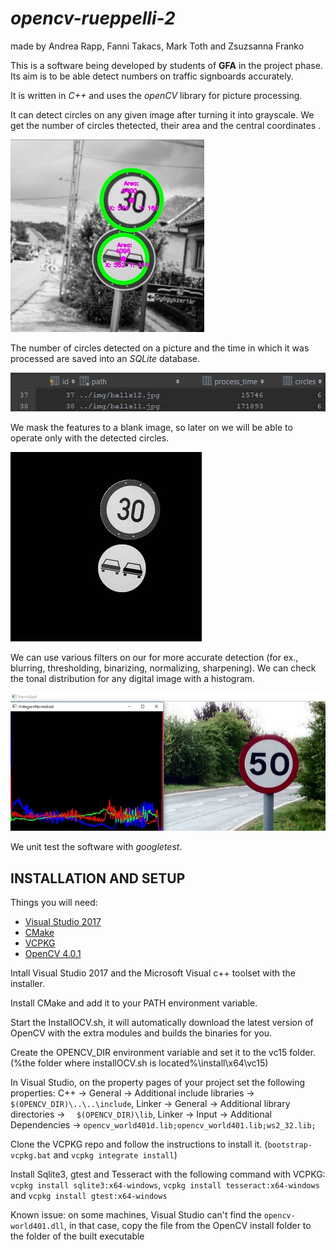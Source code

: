 
# *opencv-rueppelli-2*
<p>made by Andrea Rapp, Fanni Takacs, Mark Toth and Zsuzsanna Franko</p>

 This is a software being developed by students of **GFA** in the project phase. 
 Its aim is to be able detect numbers on traffic signboards accurately. 

 It is written in *C++* and uses the *openCV* library for picture processing.
 
 It can detect circles on any given image after turning it into grayscale. We get the number of circles thetected, their area and the central coordinates .
 
 ![Alt Text](Opencv-VS/img/featuresguide05.jpg)
 
 
 The number of circles detected on a picture and the time in which it was processed are saved into an *SQLite* database.
 
  ![Alt Text](Opencv-VS/img/featuresguide02.jpg)
  
 
 We mask the features to a blank image, so later on we will be able to operate only with the detected circles.

![Alt Text](Opencv-VS/img/featuresguide04.jpg)


We can use various filters on our for more accurate detection (for ex., blurring, thresholding, binarizing, normalizing, sharpening). 
We can check the tonal distribution for any digital image with a histogram.

![Alt Text](Opencv-VS/img/featuresguide06.jpg)

 
 We unit test the software with *googletest*.

<h2> INSTALLATION AND SETUP </h2>

 Things you will need:

 - [Visual Studio 2017](https://visualstudio.microsoft.com/downloads/)
 - [CMake](https://github.com/Kitware/CMake/releases/download/v3.14.0-rc1/cmake-3.14.0-rc1-win64-x64.msi)
 - [VCPKG](https://github.com/Microsoft/vcpkg)
 - [OpenCV 4.0.1](https://drive.google.com/open?id=11OIT6GlLsg0z8G8tLzs674nv5BZdKgfq)
 
 Intall Visual Studio 2017 and the Microsoft Visual c++ toolset with the installer.
 
 Install CMake and add it to your PATH environment variable.
 
 Start the InstallOCV.sh, it will automatically download the latest version of OpenCV with the extra modules and builds the binaries for you.
 
 Create the OPENCV_DIR environment variable and set it to the vc15 folder. (%the folder where installOCV.sh is located%\install\x64\vc15)
 
In Visual Studio, on the property pages of your project set the following properties: C++ -> General -> Additional    include libraries -> `$(OPENCV_DIR)\..\..\include`, Linker -> General -> Additional library directories -> `  $(OPENCV_DIR)\lib`, Linker -> Input -> Additional Dependencies ->  `opencv_world401d.lib;opencv_world401.lib;ws2_32.lib;`
 
 Clone the VCPKG repo and follow the instructions to install it. (`bootstrap-vcpkg.bat` and `vcpkg integrate install`)
 
 Install Sqlite3, gtest and Tesseract with the following command with VCPKG: `vcpkg install sqlite3:x64-windows`, `vcpkg install tesseract:x64-windows` and `vcpkg install gtest:x64-windows`
 
 Known issue: on some machines, Visual Studio can't find the `opencv-world401.dll`, in that case, copy the file from the OpenCV install folder to the folder of the built executable
 